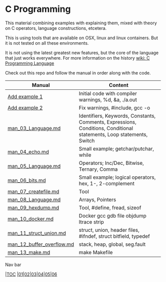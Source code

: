 
# C Programming

This material combining examples with explaining them, mixed with
theory on C operators, language constructions, etcetera.

This is using tools that are available on OSX, linux and linux containers. But it is not tested on all these environments.

It is not using the latest greatest new features, but the core of the language that just works everywhere. 
For more information on the history 
[wiki: C Programming Language](https://en.wikipedia.org/wiki/C_%28programming_language%29)



Check out this repo and follow the manual in order along with the code.

|Manual | Content |
|---    | ---     |
|[Add example 1](src/01/README.md) | Initial code with compiler warnings, %d, &a, ./a.out |
|[Add example 2](src/02/README.md) | Fix warnings, #include, gcc -o |
|[man_03_Language.md](man_03_Language.md) | Identifiers, Keywords, Constants, Comments, Expressions, Conditions, Conditional statements, Loop statements, Switch |
|[man_04_echo.md](man_04_echo.md) | Small example; getchar/putchar, while |
|[man_05_Language.md](man_05_Language.md) | Operators; Inc/Dec, Bitwise, Ternary, Comma |
|[man_06_bits.md](man_06_bits.md) | Small example; logical operators, hex, 1-, 2-complement |;
|[man_07_createfile.md](man_07_createfile.md) | Tool |
|[man_08_Language.md](man_08_Language.md) | Arrays, Pointers |
|[man_09_hexdump.md](man_09_hexdump.md) | Tool, #define, fread, sizeof |
|[man_10_docker.md](man_10_docker.md) | Docker gcc gdb file objdump ltrace strip |
|[man_11_struct_union.md](man_11_struct_union.md) | struct, union, header files, #ifndef, struct bitfield, typedef |
|[man_12_buffer_overflow.md](man_12_buffer_overflow.md) | stack, heap, global, seg.fault |
|[man_13_make.md](man_13_make.md) | make Makefile |


Nav bar

|[TOC](README.md) |[01](src/01/README.md)|[02](src/02/README.md)|[03](src/03/README.md)|[04](src/04/README.md)|[05](src/05/README.md)|[06](src/06/README.md)